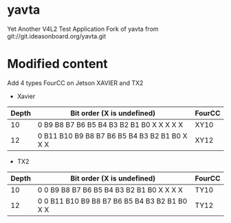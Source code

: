 # yavta
 Yet Another V4L2 Test Application
 Fork of yavta from git://git.ideasonboard.org/yavta.git
 
# Modified content

Add 4 types FourCC on Jetson XAVIER and TX2
- Xavier

| Depth | Bit order (X is undefined) | FourCC |
| --- | --- | --- |
| 10 | 0 B9 B8 B7 B6 B5 B4 B3 B2 B1 B0 X X X X X | XY10 |
| 12 | 0 B11 B10 B9 B8 B7 B6 B5 B4 B3 B2 B1 B0 X X X | XY12 |

- TX2

| Depth | Bit order (X is undefined) | FourCC |
| --- | --- | --- |
| 10 | 0 0 B9 B8 B7 B6 B5 B4 B3 B2 B1 B0 X X X X | TY10 |
| 12 | 0 0 B11 B10 B9 B8 B7 B6 B5 B4 B3 B2 B1 B0 X X | TY12 |

